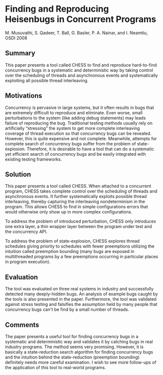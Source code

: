 # Finding and Reproducing Heisenbugs in Concurrent Programs

M. Musuvathi, S. Qadeer, T. Ball, G. Basler, P. A. Nainar, and I. Neamtiu, OSDI 2008

## Summary

This paper presents a tool called CHESS to find and reproduce hard-to-find concurrency bugs in a systematic and deterministic way by taking control over the scheduling of threads and asynchronous events and systematically exploiting all possible thread interleaving.

## Motivations

Concurrency is pervasive in large systems, but it often results in bugs that are extremely difficult to reproduce and eliminate. Even worse, small perturbations to the system (like adding debug statements) may leads failure of reproducing the bug.  Traditional testing methods usually rely on artificially “stressing” the system to get more complete interleaving coverage of thread execution so that concurrency bugs can be revealed. However, this is quite expensive and not complete. Meanwhile, attempts for complete search of concurrency bugs suffer from the problem of state-explosion.  Therefore, it is desirable to have a tool that can do a systematic yet efficient search of concurrency bugs and be easily integrated with existing testing frameworks.

## Solution

This paper presents a tool called CHESS. When attached to a concurrent program, CHESS takes complete control over the scheduling of threads and asynchronous events. It further systematically exploits possible thread interleaving, thereby capturing the interleaving nondeterminism in the program. This allows CHESS to find in simple configurations errors that would otherwise only show up in more complex configurations.

To address the problem of introduced perturbation, CHESS only introduces one extra layer, a thin wrapper layer between the program under test and the concurrency API.

To address the problem of state-explosion, CHESS explores thread schedules giving priority to schedules with fewer preemptions utilizing the intuition called preemption bounding (many bugs are exposed in multithreaded programs by a few preemptions occurring in particular places in program execution).

## Evaluation

The tool was evaluated on three real systems in industry and successfully detected many deeply-hidden bugs. An analysis of example bugs caught by the tools is also presented in the paper. Furthermore, the tool was validated against stress testing and falsifies the assumption held by many people that concurrency bugs can't be find by a small number of threads.

## Comments

The paper presents a useful tool for finding concurrency bugs in a systematic and deterministic way and validates it by catching bugs in real industry programs. The method seems very promising. However, it is basically a state-reduction search algorithm for finding concurrency bugs and the intuition behind the state-reduction (preemption bounding) definitely needs more careful examination. I wish to see more follow-ups of the application of this tool to real-world programs.
